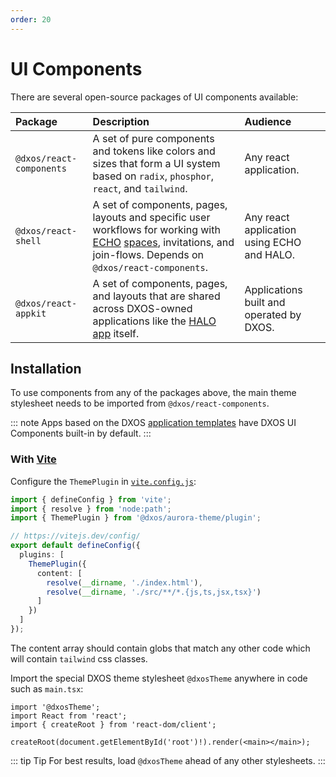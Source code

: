 ```yaml
---
order: 20
---
```


# UI Components

There are several open-source packages of UI components available:

| Package                  | Description                                                                                                                                                                                                                                                      | Audience |
| :----------------------- | :--------------------------------------------------------------------------------------------------------------------------------------------------------------------------------------------------------------------------------------------------------------- | :--- |
| `@dxos/react-components` | A set of pure components and tokens like colors and sizes that form a UI system based on `radix`, `phosphor`, `react`, and `tailwind`. | Any react application. |
| `@dxos/react-shell`      | A set of components, pages, layouts and specific user workflows for working with [ECHO](../platform) [spaces](../glossary#space), invitations, and join-flows. Depends on `@dxos/react-components`. | Any react application using ECHO and HALO. |
| `@dxos/react-appkit`     | A set of components, pages, and layouts that are shared across DXOS-owned applications like the [HALO app](../platform/halo) itself. | Applications built and operated by DXOS. |

## Installation

To use components from any of the packages above, the main theme stylesheet needs to be imported from `@dxos/react-components`.

::: note
Apps based on the DXOS [application templates](../cli/app-templates) have DXOS UI Components built-in by default.
:::

### With [Vite](https://vitejs.dev)

Configure the `ThemePlugin` in [`vite.config.js`](https://vitejs.dev/config/):

```ts file=./snippets/vite-config.ts#L5-
import { defineConfig } from 'vite';
import { resolve } from 'node:path';
import { ThemePlugin } from '@dxos/aurora-theme/plugin';

// https://vitejs.dev/config/
export default defineConfig({
  plugins: [
    ThemePlugin({
      content: [
        resolve(__dirname, './index.html'),
        resolve(__dirname, './src/**/*.{js,ts,jsx,tsx}')
      ]
    })
  ]
});
```

The content array should contain globs that match any other code which will contain `tailwind` css classes.

Import the special DXOS theme stylesheet `@dxosTheme` anywhere in code such as `main.tsx`:

```tsx{1} file=./snippets/vite-main.tsx#L5-
import '@dxosTheme';
import React from 'react';
import { createRoot } from 'react-dom/client';

createRoot(document.getElementById('root')!).render(<main></main>);
```

::: tip Tip
For best results, load `@dxosTheme` ahead of any other stylesheets.
:::

